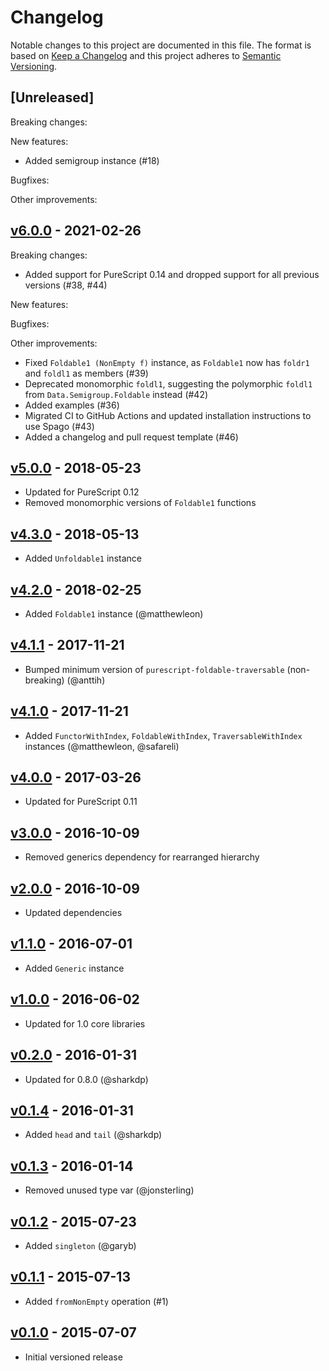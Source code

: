 # Changelog

Notable changes to this project are documented in this file. The format is based on [Keep a Changelog](https://keepachangelog.com/en/1.0.0/) and this project adheres to [Semantic Versioning](https://semver.org/spec/v2.0.0.html).

## [Unreleased]

Breaking changes:

New features:
- Added semigroup instance (#18)

Bugfixes:

Other improvements:

## [v6.0.0](https://github.com/purescript/purescript-nonempty/releases/tag/v6.0.0) - 2021-02-26

Breaking changes:
- Added support for PureScript 0.14 and dropped support for all previous versions (#38, #44)

New features:

Bugfixes:

Other improvements:
- Fixed `Foldable1 (NonEmpty f)` instance, as `Foldable1` now has `foldr1` and `foldl1` as members (#39)
- Deprecated monomorphic `foldl1`, suggesting the polymorphic `foldl1` from `Data.Semigroup.Foldable` instead (#42)
- Added examples (#36)
- Migrated CI to GitHub Actions and updated installation instructions to use Spago (#43)
- Added a changelog and pull request template (#46)

## [v5.0.0](https://github.com/purescript/purescript-nonempty/releases/tag/v5.0.0) - 2018-05-23

- Updated for PureScript 0.12
- Removed monomorphic versions of `Foldable1` functions

## [v4.3.0](https://github.com/purescript/purescript-nonempty/releases/tag/v4.3.0) - 2018-05-13

- Added `Unfoldable1` instance

## [v4.2.0](https://github.com/purescript/purescript-nonempty/releases/tag/v4.2.0) - 2018-02-25

- Added `Foldable1` instance (@matthewleon)

## [v4.1.1](https://github.com/purescript/purescript-nonempty/releases/tag/v4.1.1) - 2017-11-21

- Bumped minimum version of `purescript-foldable-traversable` (non-breaking) (@anttih)

## [v4.1.0](https://github.com/purescript/purescript-nonempty/releases/tag/v4.1.0) - 2017-11-21

- Added `FunctorWithIndex`, `FoldableWithIndex`, `TraversableWithIndex` instances (@matthewleon, @safareli)

## [v4.0.0](https://github.com/purescript/purescript-nonempty/releases/tag/v4.0.0) - 2017-03-26

- Updated for PureScript 0.11

## [v3.0.0](https://github.com/purescript/purescript-nonempty/releases/tag/v3.0.0) - 2016-10-09

- Removed generics dependency for rearranged hierarchy

## [v2.0.0](https://github.com/purescript/purescript-nonempty/releases/tag/v2.0.0) - 2016-10-09

- Updated dependencies

## [v1.1.0](https://github.com/purescript/purescript-nonempty/releases/tag/v1.1.0) - 2016-07-01

- Added `Generic` instance

## [v1.0.0](https://github.com/purescript/purescript-nonempty/releases/tag/v1.0.0) - 2016-06-02

- Updated for 1.0 core libraries

## [v0.2.0](https://github.com/purescript/purescript-nonempty/releases/tag/v0.2.0) - 2016-01-31

- Updated for 0.8.0 (@sharkdp)

## [v0.1.4](https://github.com/purescript/purescript-nonempty/releases/tag/v0.1.4) - 2016-01-31

- Added `head` and `tail` (@sharkdp)

## [v0.1.3](https://github.com/purescript/purescript-nonempty/releases/tag/v0.1.3) - 2016-01-14

- Removed unused type var (@jonsterling)

## [v0.1.2](https://github.com/purescript/purescript-nonempty/releases/tag/v0.1.2) - 2015-07-23

- Added `singleton` (@garyb)

## [v0.1.1](https://github.com/purescript/purescript-nonempty/releases/tag/v0.1.1) - 2015-07-13

- Added `fromNonEmpty` operation (#1)

## [v0.1.0](https://github.com/purescript/purescript-nonempty/releases/tag/v0.1.0) - 2015-07-07

- Initial versioned release

